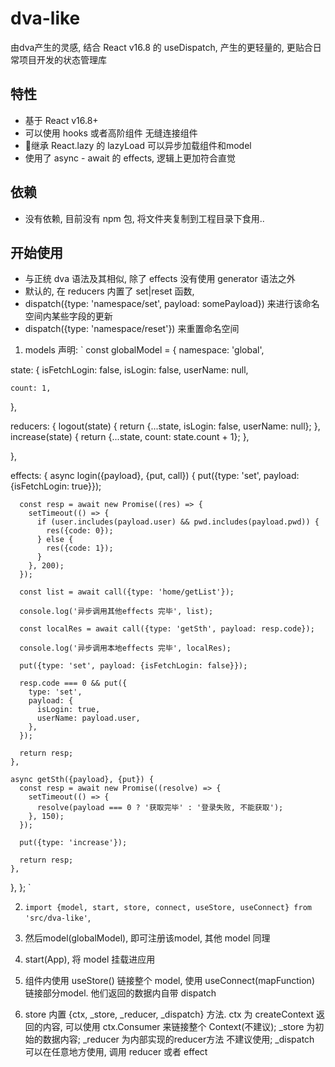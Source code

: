 # dva-like

由dva产生的灵感, 结合 React v16.8 的 useDispatch, 产生的更轻量的, 更贴合日常项目开发的状态管理库

## 特性

- 基于 React v16.8+ 
- 可以使用 hooks 或者高阶组件 无缝连接组件
- 继承 React.lazy 的 lazyLoad 可以异步加载组件和model
- 使用了 async - await 的 effects, 逻辑上更加符合直觉

## 依赖

- 没有依赖, 目前没有 npm 包, 将文件夹复制到工程目录下食用..

## 开始使用

- 与正统 dva 语法及其相似, 除了 effects 没有使用 generator 语法之外
- 默认的, 在 reducers 内置了 set|reset 函数, 
- dispatch({type: 'namespace/set', payload: somePayload}) 来进行该命名空间内某些字段的更新
- dispatch({type: 'namespace/reset'}) 来重置命名空间

1. models 声明: 
`
const globalModel = {
  namespace: 'global',

  state: {
    isFetchLogin: false,
    isLogin: false,
    userName: null,

    count: 1,
  },

  reducers: {
    logout(state) {
      return {...state, isLogin: false, userName: null};
    },
    increase(state) {
      return {...state, count: state.count + 1};
    },

  },

  effects: {
    async login({payload}, {put, call}) {
      put({type: 'set', payload: {isFetchLogin: true}});

      const resp = await new Promise((res) => {
        setTimeout(() => {
          if (user.includes(payload.user) && pwd.includes(payload.pwd)) {
            res({code: 0});
          } else {
            res({code: 1});
          }
        }, 200);
      });

      const list = await call({type: 'home/getList'});

      console.log('异步调用其他effects 完毕', list);

      const localRes = await call({type: 'getSth', payload: resp.code});

      console.log('异步调用本地effects 完毕', localRes);

      put({type: 'set', payload: {isFetchLogin: false}});

      resp.code === 0 && put({
        type: 'set',
        payload: {
          isLogin: true,
          userName: payload.user,
        },
      });

      return resp;
    },

    async getSth({payload}, {put}) {
      const resp = await new Promise((resolve) => {
        setTimeout(() => {
          resolve(payload === 0 ? '获取完毕' : '登录失败, 不能获取');
        }, 150);
      });

      put({type: 'increase'});

      return resp;
    },
  },
};
`

2. `import {model, start, store, connect, useStore, useConnect} from 'src/dva-like'`,  

3. 然后model(globalModel), 即可注册该model, 其他 model 同理

4. start(App), 将 model 挂载进应用

5. 组件内使用 useStore() 链接整个 model, 使用 useConnect(mapFunction) 链接部分model. 他们返回的数据内自带 dispatch

6. store 内置 {ctx, _store, _reducer, _dispatch} 方法. ctx 为 createContext 返回的内容, 可以使用 ctx.Consumer 来链接整个 Context(不建议); _store 为初始的数据内容; _reducer 为内部实现的reducer方法 不建议使用; _dispatch 可以在任意地方使用, 调用 reducer 或者 effect